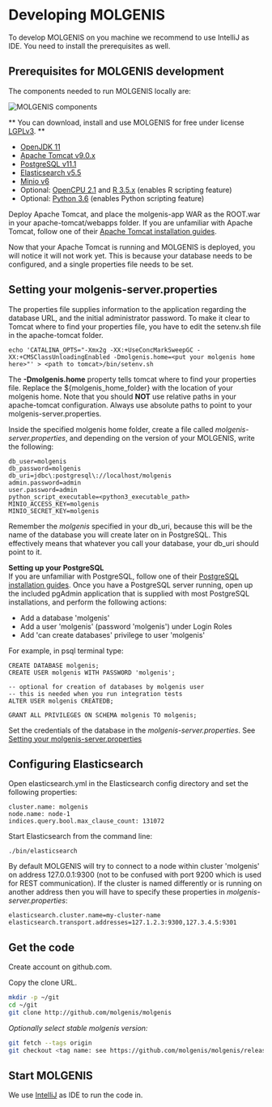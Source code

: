# Developing MOLGENIS
To develop MOLGENIS on you machine we recommend to use IntelliJ as IDE. 
You need to install the prerequisites as well.

## Prerequisites for MOLGENIS development
The components needed to run MOLGENIS locally are:

![MOLGENIS components](images/install/molgenis_architecture.svg?raw=true)


**
You can download, install and use MOLGENIS for free under license [LGPLv3]().
**

* [OpenJDK 11](https://adoptopenjdk.net/)
* [Apache Tomcat v9.0.x](http://tomcat.apache.org/)
* [PostgreSQL v11.1](https://www.postgresql.org/download/)
* [Elasticsearch v5.5](https://www.elastic.co/downloads/elasticsearch)
* [Minio v6](https://minio.io/)
* Optional: [OpenCPU 2.1](https://www.opencpu.org/download.html) and [R 3.5.x](https://www.r-project.org/) (enables R scripting feature)
* Optional: [Python 3.6](https://www.python.org/downloads/) (enables Python scripting feature)

Deploy Apache Tomcat, and place the molgenis-app WAR as the ROOT.war in your apache-tomcat/webapps folder. If you are unfamiliar with Apache Tomcat, follow one of their [Apache Tomcat installation guides](https://tomcat.apache.org/tomcat-9.0-doc/deployer-howto.html).

Now that your Apache Tomcat is running and MOLGENIS is deployed, you will notice it will not work yet. This is because your database needs to be configured, and a single properties file needs to be set.

## Setting your molgenis-server.properties   
The properties file supplies information to the application regarding the database URL, and the initial administrator password. To make it clear to Tomcat where to find your properties file, you have to edit the setenv.sh file in the apache-tomcat folder.

```
echo 'CATALINA_OPTS="-Xmx2g -XX:+UseConcMarkSweepGC -XX:+CMSClassUnloadingEnabled -Dmolgenis.home=<put your molgenis home here>"' > <path to tomcat>/bin/setenv.sh
```

The **-Dmolgenis.home** property tells tomcat where to find your properties file. Replace the ${molgenis_home_folder} with the location of your molgenis home. Note that you should **NOT** use relative paths in your apache-tomcat configuration. Always use absolute paths to point to your molgenis-server.properties.

Inside the specified molgenis home folder, create a file called *molgenis-server.properties*, and depending on the version of your MOLGENIS, write the following:

```
db_user=molgenis
db_password=molgenis
db_uri=jdbc\:postgresql\://localhost/molgenis
admin.password=admin
user.password=admin
python_script_executable=<python3_executable_path>
MINIO_ACCESS_KEY=molgenis
MINIO_SECRET_KEY=molgenis
```

Remember the *molgenis* specified in your db_uri, because this will be the name of the database you will create later on in PostgreSQL. This effectively means that whatever you call your database, your db_uri should point to it.

**Setting up your PostgreSQL**  
If you are unfamiliar with PostgreSQL, follow one of their [PostgreSQL installation guides](https://www.postgresql.org/docs/11/static/index.html). Once you have a PostgreSQL server running, open up the included pgAdmin application that is supplied with most PostgreSQL installations, and perform the following actions:

- Add a database 'molgenis'
- Add a user 'molgenis' (password 'molgenis') under Login Roles
- Add 'can create databases' privilege to user 'molgenis'

For example, in psql terminal type:
```
CREATE DATABASE molgenis;
CREATE USER molgenis WITH PASSWORD 'molgenis';

-- optional for creation of databases by molgenis user
-- this is needed when you run integration tests 
ALTER USER molgenis CREATEDB;

GRANT ALL PRIVILEGES ON SCHEMA molgenis TO molgenis;
```

Set the credentials of the database in the *molgenis-server.properties*. See [Setting your molgenis-server.properties](#setting-your-molgenis-server-properties)

## Configuring Elasticsearch  
Open elasticsearch.yml in the Elasticsearch config directory and set the following properties:
```
cluster.name: molgenis
node.name: node-1
indices.query.bool.max_clause_count: 131072
```
Start Elasticsearch from the command line:
```
./bin/elasticsearch
```

By default MOLGENIS will try to connect to a node within cluster 'molgenis' on address 127.0.0.1:9300 (not to be confused with port 9200 which is used for REST communication). If the cluster is named differently or is running on another address then you will have to specify these properties in *molgenis-server.properties*:
```
elasticsearch.cluster.name=my-cluster-name
elasticsearch.transport.addresses=127.1.2.3:9300,127.3.4.5:9301
```

## Get the code
Create account on github.com. 

Copy the clone URL.

```bash
mkdir -p ~/git
cd ~/git 
git clone http://github.com/molgenis/molgenis
``` 

*Optionally select stable molgenis version:*

```bash
git fetch --tags origin
git checkout <tag name: see https://github.com/molgenis/molgenis/releases>
```

## Start MOLGENIS
We use [IntelliJ](guide-using-an-ide.md) as IDE to run the code in.